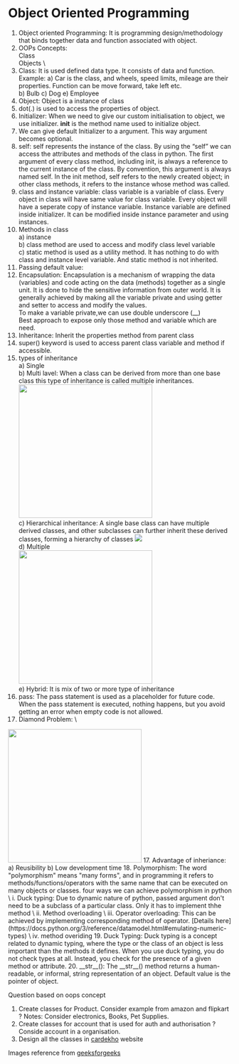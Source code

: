 # Object Oriented Programming

1. Object oriented Programming: It is programming design/methodology that binds together data and function associated 
 with object.
2. OOPs Concepts: \
    Class \
    Objects \
3. Class: It is used defined data type. It consists of data and function. 
   Example: a) Car is the class, and wheels, speed limits, mileage are their properties. Function can be move forward, take 
   left etc. \
   b) Bulb  c) Dog  e) Employee
4. Object: Object is a instance of class 
5. dot(.) is used to access the properties of object.
5. Initializer: When we need to give our custom initialisation to object, we use initializer. __init__ is the method name 
   used to initialize object. 
6. We can give default Initializer to a argument. This way argument becomes optional. 
7. self: self represents the instance of the class. By using the “self”  we can access the attributes and 
    methods of the class in python. The first argument of every class method, including init, is always 
    a reference to the current instance of the class.  By convention, this argument is always named self. 
    In the init method, self refers to the newly created object; in other class methods, 
    it refers to the instance whose method was called.
8. class and instance variable: class variable is a variable of class. Every object in class will have same value for class 
   variable. Every object will have a seperate copy of instance variable. Instance variable are defined inside initializer. 
   It can be modified  inside instance parameter and using instances. 
9. Methods in class \
   a) instance \
   b) class method are used to access and modify class level variable \
   c) static method is used as a utility method. It has nothing to do with class and instance level variable. And static method
     is not inherited. 
10. Passing default value: 
11. Encapsulation: Encapsulation is a mechanism of wrapping the data (variables) and code acting on the data (methods)
     together as a single unit. It is done to hide the sensitive information from outer world. It is generally achieved 
     by making all the variable private and using getter and setter to access and modify the values. \
     To make a variable private,we can use double underscore (__) \
     Best approach to expose only those method and variable which are need.
12. Inheritance: Inherit the properties method from parent class 
13. super() keyword is used to access parent class variable and method if accessible. 
14. types of inheritance \
    a) Single \
    b) Multi lavel: When a class can be derived from more than one base class this type of inheritance is called multiple inheritances. \
        <img height="300" src="https://media.geeksforgeeks.org/wp-content/uploads/20200108144705/Multilevel-inheritance1.png" width="300"/>\
    c) Hierarchical inheritance: A single base class can have multiple derived classes, and other subclasses can further inherit these derived classes, forming a hierarchy of classes ![](https://www.simplilearn.com/ice9/free_resources_article_thumb/Hierarchical_Inheritance_In_C_P_P_Chart.png) \
    d) Multiple \
       <img height="300" src="https://media.geeksforgeeks.org/wp-content/uploads/20191222084630/multipleinh.png" width="300"/> \
    e) Hybrid: It is mix of two or more type of inheritance
15. pass: The pass statement is used as a placeholder for future code. When the pass statement is executed, nothing happens, but you avoid getting an error when empty code is not allowed.
16. Diamond Problem: \
   <img height="300" src="https://media.geeksforgeeks.org/wp-content/uploads/20191222084637/Diamond1.png" width="300"/>
17. Advantage of inheriance: a) Reusibility b) Low development time
18. Polymorphism: The word "polymorphism" means "many forms", and in programming it refers to methods/functions/operators with the same name that can be executed on many objects or classes.
    four ways we can achieve polymorphism in python \
    i. Duck typing: Due to dynamic nature of python, passed argument don't need to be a subclass of a particular class. Only it has to implement thhe method \
    ii. Method overloading \
    iii. Operator overloading: This can be achieved by implementing corresponding method of operator. [Details here](https://docs.python.org/3/reference/datamodel.html#emulating-numeric-types) \
    iv. method overiding 
19. Duck Typing: Duck typing is a concept related to dynamic typing, where the type or the class of an object is less important than the methods it defines. When you use duck typing, you do not check types at all. Instead, you check for the presence of a given method or attribute.
20. __str__(): The __str__() method returns a human-readable, or informal, string representation of an object. Default value is the pointer of object. 

Question based on oops concept
1. Create classes for Product. Consider example from amazon and flipkart ? 
   Notes: Consider electronics, Books, Pet Supplies.  
2. Create classes for account that is used for auth and authorisation ? 
    Conside account in a organisation. 
3. Design all the classes in [cardekho](https://www.cardekho.com/jeep/grand-cherokee-l-2022) website 


Images reference from [geeksforgeeks](https://www.geeksforgeeks.org/types-of-inheritance-python/)
